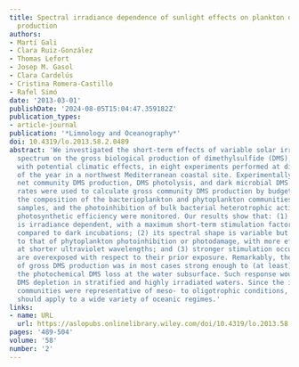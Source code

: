```yaml
---
title: Spectral irradiance dependence of sunlight effects on plankton dimethylsulfide
  production
authors:
- Martí Gali
- Clara Ruiz-González
- Thomas Lefort
- Josep M. Gasol
- Clara Cardelús
- Cristina Romera-Castillo
- Rafel Simó
date: '2013-03-01'
publishDate: '2024-08-05T15:04:47.359182Z'
publication_types:
- article-journal
publication: '*Limnology and Oceanography*'
doi: 10.4319/lo.2013.58.2.0489
abstract: 'We investigated the short-term effects of variable solar irradiance and
  spectrum on the gross biological production of dimethylsulfide (DMS), a trace gas
  with potential climatic effects, in eight experiments performed at different times
  of the year in a northwest Mediterranean coastal site. Experimentally determined
  net community DMS production, DMS photolysis, and dark microbial DMS consumption
  rates were used to calculate gross community DMS production by budgeting. In addition,
  the composition of the bacterioplankton and phytoplankton communities in the initial
  samples, and the photoinhibition of bulk bacterial heterotrophic activity and phytoplankton
  photosynthetic efficiency were monitored. Our results show that: (1) gross DMS production
  is irradiance dependent, with a maximum short-term stimulation factor of 2- to 6-fold
  compared to dark incubations; (2) its spectral shape is variable but generally similar
  to that of phytoplankton photoinhibition or photodamage, with more effective stimulation
  at shorter ultraviolet wavelengths; and (3) stronger stimulation occurs when samples
  are overexposed with respect to their prior exposure. Remarkably, the photoresponse
  of gross DMS production was in most cases strong enough to (at least) compensate
  the photochemical DMS loss at the water subsurface. Such response would prevent
  DMS depletion in stratified and highly irradiated waters. Since the initial microbial
  communities were representative of meso- to oligotrophic conditions, our observations
  should apply to a wide variety of oceanic regimes.'
links:
- name: URL
  url: https://aslopubs.onlinelibrary.wiley.com/doi/10.4319/lo.2013.58.2.0489
pages: '489-504'
volume: '58'
number: '2'
---
```

